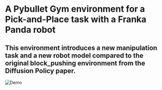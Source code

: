 
# A Pybullet Gym environment for a Pick-and-Place task with a Franka Panda robot

## This environment introduces a new manipulation task and a new robot model compared to the original block_pushing environment from the Diffusion Policy paper.



![Demo](.Gripper_Robot_Sim/media/demo.gif)
